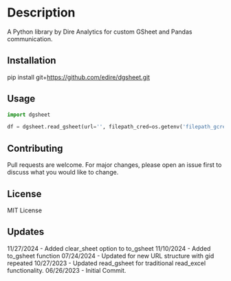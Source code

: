 # Description

A Python library by Dire Analytics for custom GSheet and Pandas communication.

## Installation

pip install git+https://github.com/edire/dgsheet.git

## Usage

```python
import dgsheet

df = dgsheet.read_gsheet(url='', filepath_cred=os.getenv('filepath_gcred'), skiprows=3)
```

## Contributing

Pull requests are welcome. For major changes, please open an issue first to discuss what you would like to change.

## License

MIT License

## Updates

11/27/2024 - Added clear_sheet option to to_gsheet
11/10/2024 - Added to_gsheet function
07/24/2024 - Updated for new URL structure with gid repeated
10/27/2023 - Updated read_gsheet for traditional read_excel functionality.
06/26/2023 - Initial Commit.